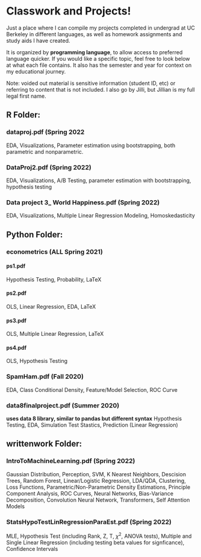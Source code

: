 # Classwork and Projects!

Just a place where I can compile my projects completed in undergrad at UC Berkeley in different languages, as well as homework assignments and study aids I have created. 

It is organized by **programming language**, to allow access to preferred language quicker. If you would like a specific topic, feel free to look below at what each file contains. It also has the semester and year for context on my educational journey.

Note: voided out material is sensitive information (student ID, etc) or referring to content that is not included. I also go by Jilli, but Jillian is my full legal first name. 

## R Folder:
### dataproj.pdf (Spring 2022
EDA, Visualizations, Parameter estimation using bootstrapping, both parametric and nonparametric. 
### DataProj2.pdf (Spring 2022)
EDA, Visualizations, A/B Testing, parameter estimation with bootstrapping, hypothesis testing
### Data project 3_ World Happiness.pdf (Spring 2022)
EDA, Visualizations, Multiple Linear Regression Modeling, Homoskedasticity

## Python Folder:
### econometrics (ALL Spring 2021)
#### ps1.pdf
Hypothesis Testing, Probability, LaTeX
#### ps2.pdf
OLS, Linear Regression, EDA, LaTeX
#### ps3.pdf
OLS, Multiple Linear Regression, LaTeX
#### ps4.pdf
OLS, Hypothesis Testing
### SpamHam.pdf (Fall 2020)
EDA, Class Conditional Density, Feature/Model Selection, ROC Curve
### data8finalproject.pdf (Summer 2020)
**uses data 8 library, similar to pandas but different syntax** Hypothesis Testing, EDA, Simulation Test Stastics, Prediction (Linear Regression)

## writtenwork Folder:
### IntroToMachineLearning.pdf (Spring 2022)
Gaussian Distribution, Perception, SVM, K Nearest Neighbors, Descision Trees, Random Forest, Linear/Logistic Regression, LDA/QDA, Clustering, Loss Functions, Parametric/Non-Parametric Density Estimations, Principle Component Analysis, ROC Curves, Neural Networks, Bias-Variance Decomposition, Convolution Neural Network, Transformers, Self Attention Models
### StatsHypoTestLinRegressionParaEst.pdf (Spring 2022)
MLE, Hypothesis Test (including Rank, Z, T, $\chi^{2}$, ANOVA tests), Multiple and Single Linear Regression (including testing beta values for signficance), Confidence Intervals
